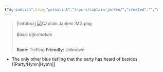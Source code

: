 ```yaml
---
{"dg-publish":true,"permalink":"/npc-s/captain-janken/","created":"","updated":""}
---
```



> [!infobox]
> ![Captain Janken IMG.png](/img/user/z_Assets/Captain%20Janken%20IMG.png)
> ###### Basic Information
> **Race:** Tiefling
> **Friendly:** Unknown


- The only other blue tiefling that the party has heard of besides [[Party/Hymn\|Hymn]] 